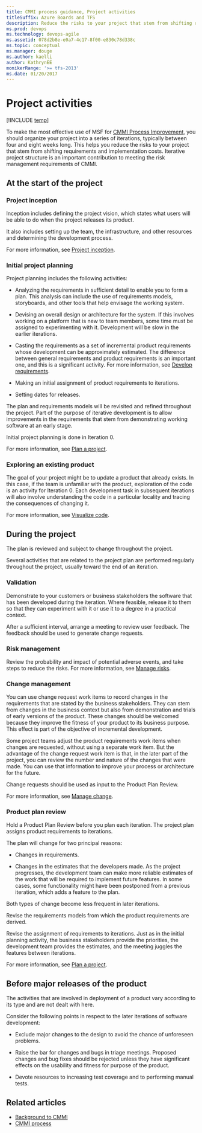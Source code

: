 ```yaml
---
title: CMMI process guidance, Project activities
titleSuffix: Azure Boards and TFS
description: Reduce the risks to your project that stem from shifting requirements and implementation costs 
ms.prod: devops
ms.technology: devops-agile
ms.assetid: 078d2b8e-e0a7-4c17-8f00-e830c78d338c
ms.topic: conceptual
ms.manager: douge
ms.author: kaelliauthor: KathrynEE
monikerRange: '>= tfs-2013'
ms.date: 01/20/2017
---
```


# Project activities

[!INCLUDE [temp](../../../../_shared/version-vsts-tfs-all-versions.md)]

To make the most effective use of MSF for [CMMI Process Improvement](guidance-background-to-cmmi.md), you should organize your project into a series of iterations, typically between four and eight weeks long. This helps you reduce the risks to your project that stem from shifting requirements and implementation costs. Iterative project structure is an important contribution to meeting the risk management requirements of CMMI.  
  
## At the start of the project  
  
### Project inception  
 Inception includes defining the project vision, which states what users will be able to do when the project releases its product.  
  
 It also includes setting up the team, the infrastructure, and other resources and determining the development process.  
  
 For more information, see [Project inception](guidance-project-inception.md).  
  
### Initial project planning  
 Project planning includes the following activities:  
  
-   Analyzing the requirements in sufficient detail to enable you to form a plan. This analysis can include the use of requirements models, storyboards, and other tools that help envisage the working system.  
  
-   Devising an overall design or architecture for the system. If this involves working on a platform that is new to team members, some time must be assigned to experimenting with it. Development will be slow in the earlier iterations.  
  
-   Casting the requirements as a set of incremental product requirements whose development can be approximately estimated. The difference between general requirements and product requirements is an important one, and this is a significant activity. For more information, see [Develop requirements](guidance-develop-requirements.md).  
  
-   Making an initial assignment of product requirements to iterations.  
  
-   Setting dates for releases.  
  
 The plan and requirements models will be revisited and refined throughout the project. Part of the purpose of iterative development is to allow improvements in the requirements that stem from demonstrating working software at an early stage.  
  
 Initial project planning is done in Iteration 0.  
  
 For more information, see [Plan a project](guidance-plan-a-project-cmmi.md).  
  
### Exploring an existing product  
 The goal of your project might be to update a product that already exists. In this case, if the team is unfamiliar with the product, exploration of the code is an activity for Iteration 0. Each development task in subsequent iterations will also involve understanding the code in a particular locality and tracing the consequences of changing it.  
  
 For more information, see [Visualize code](https://msdn.microsoft.com/library/dd409365).  
  
## During the project  
 The plan is reviewed and subject to change throughout the project.  
  
 Several activities that are related to the project plan are performed regularly throughout the project, usually toward the end of an iteration.  
  
### Validation  
 Demonstrate to your customers or business stakeholders the software that has been developed during the iteration. Where feasible, release it to them so that they can experiment with it or use it to a degree in a practical context.  
  
 After a sufficient interval, arrange a meeting to review user feedback. The feedback should be used to generate change requests.  
  
  
### Risk management  
 Review the probability and impact of potential adverse events, and take steps to reduce the risks. For more information, see [Manage risks](guidance-manage-risks.md).  
  
### Change management  
 You can use change request work items to record changes in the requirements that are stated by the business stakeholders. They can stem from changes in the business context but also from demonstration and trials of early versions of the product. These changes should be welcomed because they improve the fitness of your product to its business purpose. This effect is part of the objective of incremental development.  
  
 Some project teams adjust the product requirements work items when changes are requested, without using a separate work item. But the advantage of the change request work item is that, in the later part of the project, you can review the number and nature of the changes that were made. You can use that information to improve your process or architecture for the future.  
  
 Change requests should be used as input to the Product Plan Review.  
  
 For more information, see [Manage change](guidance-manage-change.md).  
  
### Product plan review  
 Hold a Product Plan Review before you plan each iteration. The project plan assigns product requirements to iterations.  
  
 The plan will change for two principal reasons:  
  
-   Changes in requirements.  
  
-   Changes in the estimates that the developers made. As the project progresses, the development team can make more reliable estimates of the work that will be required to implement future features. In some cases, some functionality might have been postponed from a previous iteration, which adds a feature to the plan.  
  
 Both types of change become less frequent in later iterations.  
  
 Revise the requirements models from which the product requirements are derived.  
  
 Revise the assignment of requirements to iterations. Just as in the initial planning activity, the business stakeholders provide the priorities, the development team provides the estimates, and the meeting juggles the features between iterations.  
  
 For more information, see [Plan a project](guidance-plan-a-project-cmmi.md).  
  
## Before major releases of the product  
 The activities that are involved in deployment of a product vary according to its type and are not dealt with here.  
  
 Consider the following points in respect to the later iterations of software development:  
  
-   Exclude major changes to the design to avoid the chance of unforeseen problems.  
  
-   Raise the bar for changes and bugs in triage meetings. Proposed changes and bug fixes should be rejected unless they have significant effects on the usability and fitness for purpose of the product.  
  
-   Devote resources to increasing test coverage and to performing manual tests.  
  
## Related articles
- [Background to CMMI](guidance-background-to-cmmi.md)
- [CMMI process](../cmmi-process.md)